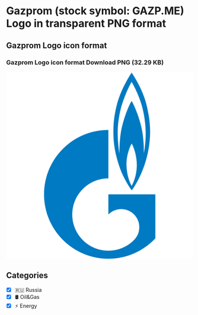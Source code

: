 # Gazprom (stock symbol: GAZP.ME) Logo in transparent PNG format

## Gazprom Logo icon format

### Gazprom Logo icon format Download PNG (32.29 KB)

![Gazprom Logo icon format Download PNG (32.29 KB)](/img/orig/GAZP.ME-56a2073a.png)



## Categories
- [x] 🇷🇺 Russia
- [x] 🛢 Oil&Gas
- [x] ⚡ Energy
